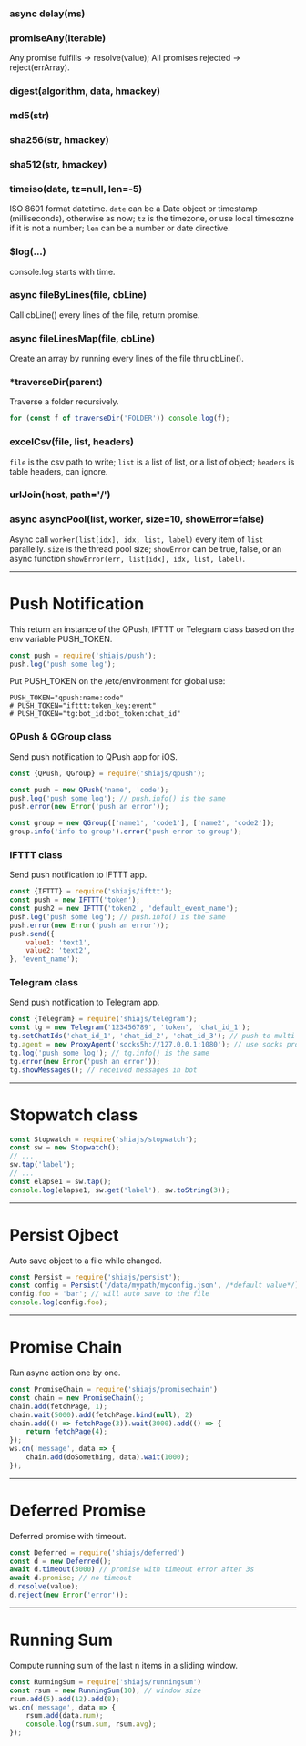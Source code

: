 ### async delay(ms)

### promiseAny(iterable)
Any promise fulfills -> resolve(value);
All promises rejected -> reject(errArray).

### digest(algorithm, data, hmackey)

### md5(str)

### sha256(str, hmackey)

### sha512(str, hmackey)

### timeiso(date, tz=null, len=-5)
ISO 8601 format datetime.
`date` can be a Date object or timestamp (milliseconds), otherwise as now;
`tz` is the timezone, or use local timesozne if it is not a number;
`len` can be a number or date directive.

### $log(...)
console.log starts with time.

### async fileByLines(file, cbLine)
Call cbLine() every lines of the file, return promise.

### async fileLinesMap(file, cbLine)
Create an array by running every lines of the file thru cbLine().

### \*traverseDir(parent)
Traverse a folder recursively.
```js
for (const f of traverseDir('FOLDER')) console.log(f);
```

### excelCsv(file, list, headers)
`file` is the csv path to write;
`list` is a list of list, or a list of object;
`headers` is table headers, can ignore.

### urlJoin(host, path='/') 

### async asyncPool(list, worker, size=10, showError=false)
Async call `worker(list[idx], idx, list, label)` every item of `list` parallelly.
`size` is the thread pool size;
`showError` can be true, false, or an async function `showError(err, list[idx], idx, list, label)`.


-----
# Push Notification
This return an instance of the QPush, IFTTT or Telegram class based on the env variable PUSH_TOKEN.

```js
const push = require('shiajs/push');
push.log('push some log');
```

Put PUSH_TOKEN on the /etc/environment for global use:
```
PUSH_TOKEN="qpush:name:code"
# PUSH_TOKEN="ifttt:token_key:event"
# PUSH_TOKEN="tg:bot_id:bot_token:chat_id"
```

### QPush & QGroup class
Send push notification to QPush app for iOS.

```js
const {QPush, QGroup} = require('shiajs/qpush');

const push = new QPush('name', 'code');
push.log('push some log'); // push.info() is the same
push.error(new Error('push an error'));

const group = new QGroup(['name1', 'code1'], ['name2', 'code2']);
group.info('info to group').error('push error to group');
```

### IFTTT class
Send push notification to IFTTT app.

```js
const {IFTTT} = require('shiajs/ifttt');
const push = new IFTTT('token');
const push2 = new IFTTT('token2', 'default_event_name');
push.log('push some log'); // push.info() is the same
push.error(new Error('push an error'));
push.send({
    value1: 'text1',
    value2: 'text2',
}, 'event_name');
```

### Telegram class
Send push notification to Telegram app.
```js
const {Telegram} = require('shiajs/telegram');
const tg = new Telegram('123456789', 'token', 'chat_id_1');
tg.setChatIds('chat_id_1', 'chat_id_2', 'chat_id_3'); // push to multi
tg.agent = new ProxyAgent('socks5h://127.0.0.1:1080'); // use socks proxy
tg.log('push some log'); // tg.info() is the same
tg.error(new Error('push an error'));
tg.showMessages(); // received messages in bot
```


-----
# Stopwatch class

```js
const Stopwatch = require('shiajs/stopwatch');
const sw = new Stopwatch();
// ...
sw.tap('label');
// ...
const elapse1 = sw.tap();
console.log(elapse1, sw.get('label'), sw.toString(3));
```


-----
# Persist Ojbect
Auto save object to a file while changed.

```js
const Persist = require('shiajs/persist');
const config = Persist('/data/mypath/myconfig.json', /*default value*/);
config.foo = 'bar'; // will auto save to the file
console.log(config.foo);
```


-----
# Promise Chain
Run async action one by one.

```js
const PromiseChain = require('shiajs/promisechain')
const chain = new PromiseChain();
chain.add(fetchPage, 1);
chain.wait(5000).add(fetchPage.bind(null), 2)
chain.add(() => fetchPage(3)).wait(3000).add(() => {
    return fetchPage(4);
});
ws.on('message', data => {
    chain.add(doSomething, data).wait(1000);
});
```


-----
# Deferred Promise
Deferred promise with timeout.

```js
const Deferred = require('shiajs/deferred')
const d = new Deferred();
await d.timeout(3000) // promise with timeout error after 3s
await d.promise; // no timeout
d.resolve(value);
d.reject(new Error('error'));
```


-----
# Running Sum
Compute running sum of the last n items in a sliding window.

```js
const RunningSum = require('shiajs/runningsum')
const rsum = new RunningSum(10); // window size
rsum.add(5).add(12).add(8);
ws.on('message', data => {
    rsum.add(data.num);
    console.log(rsum.sum, rsum.avg);
});
```
